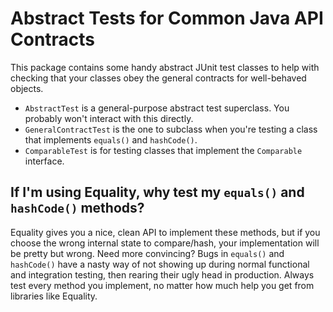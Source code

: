 # Abstract Tests for Common Java API Contracts

This package contains some handy abstract JUnit test classes to help with checking that your classes obey the general contracts for well-behaved objects.

- `AbstractTest` is a general-purpose abstract test superclass. You probably won't interact with this directly.
- `GeneralContractTest` is the one to subclass when you're testing a class that implements `equals()` and `hashCode()`.
- `ComparableTest` is for testing classes that implement the `Comparable` interface.

## If I'm using Equality, why test my `equals()` and `hashCode()` methods?

Equality gives you a nice, clean API to implement these methods, but if you choose the wrong internal state to compare/hash, your implementation will be pretty but wrong. Need more convincing? Bugs in `equals()` and `hashCode()` have a nasty way of not showing up during normal functional and integration testing, then rearing their ugly head in production. Always test every method you implement, no matter how much help you get from libraries like Equality.
